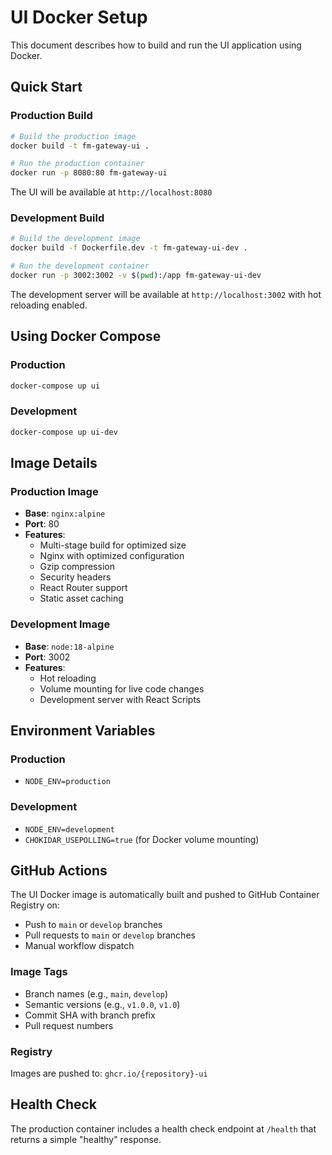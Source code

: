 # UI Docker Setup

This document describes how to build and run the UI application using Docker.

## Quick Start

### Production Build

```bash
# Build the production image
docker build -t fm-gateway-ui .

# Run the production container
docker run -p 8080:80 fm-gateway-ui
```

The UI will be available at `http://localhost:8080`

### Development Build

```bash
# Build the development image
docker build -f Dockerfile.dev -t fm-gateway-ui-dev .

# Run the development container
docker run -p 3002:3002 -v $(pwd):/app fm-gateway-ui-dev
```

The development server will be available at `http://localhost:3002` with hot reloading enabled.

## Using Docker Compose

### Production
```bash
docker-compose up ui
```

### Development
```bash
docker-compose up ui-dev
```

## Image Details

### Production Image
- **Base**: `nginx:alpine`
- **Port**: 80
- **Features**:
  - Multi-stage build for optimized size
  - Nginx with optimized configuration
  - Gzip compression
  - Security headers
  - React Router support
  - Static asset caching

### Development Image
- **Base**: `node:18-alpine`
- **Port**: 3002
- **Features**:
  - Hot reloading
  - Volume mounting for live code changes
  - Development server with React Scripts

## Environment Variables

### Production
- `NODE_ENV=production`

### Development
- `NODE_ENV=development`
- `CHOKIDAR_USEPOLLING=true` (for Docker volume mounting)

## GitHub Actions

The UI Docker image is automatically built and pushed to GitHub Container Registry on:
- Push to `main` or `develop` branches
- Pull requests to `main` or `develop` branches
- Manual workflow dispatch

### Image Tags
- Branch names (e.g., `main`, `develop`)
- Semantic versions (e.g., `v1.0.0`, `v1.0`)
- Commit SHA with branch prefix
- Pull request numbers

### Registry
Images are pushed to: `ghcr.io/{repository}-ui`

## Health Check

The production container includes a health check endpoint at `/health` that returns a simple "healthy" response. 